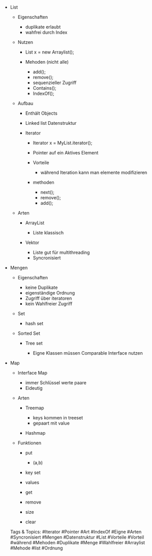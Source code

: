 ### 

- List

	- Eigenschaften

		- duplikate erlaubt
		- wahfrei durch Index

	- Nutzen

		- List x = new  Arraylist();
		- Mehoden
(nicht alle)

			- add();
			- remove();
			- sequenzieller Zugriff 
			- Contains();
			- IndexOf();

	- Aufbau

		- Enthält Objects
		- Linked list Datenstruktur
		- Iterator

			- Iterator x = MyList.iterator();
			- Pointer auf ein Aktives Element
			- Vorteile

				- während Iteration kann man elemente modifizieren

			- methoden

				- next();
				- remove();
				- add();

	- Arten

		- ArrayList

			- Liste klassisch

		- Vektor

			- Liste gut für multithreading
			- Syncronisiert

- Mengen

	- Eigenschaften

		- keine Duplikate
		- eigenständige Ordnung
		- Zugriff über iteratoren 
		- kein Wahlfreier Zugriff

	- Set

		- hash set

	- Sorted Set

		- Tree set

			- Eigne Klassen müssen Comparable Interface nutzen

- Map

	- Interface Map

		- immer Schlüssel werte paare
		- Eideutig

	- Arten

		- Treemap

			- keys kommen in treeset
			- gepaart mit value

		- Hashmap

	- Funktionen

		- put

			- (a,b)

		- key set
		- values
		- get
		- remove
		- size
		- clear

   Tags & Topics:
   #Iterator
   #Pointer
   #Art
   #IndexOf
   #Eigne
   #Arten
   #Syncronisiert
   #Mengen
   #Datenstruktur
   #List
   #Vorteile
   #Vorteil
   #während
   #Mehoden
   #Duplikate
   #Menge
   #Wahlfreier
   #Arraylist
   #Mehode
   #list
   #Ordnung